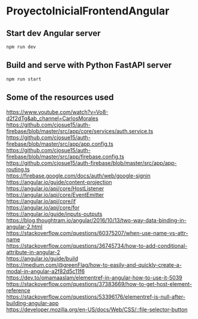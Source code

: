 # ProyectoInicialFrontendAngular

## Start dev Angular server
```console
npm run dev
```

## Build and serve with Python FastAPI server
```console
npm run start
```


## Some of the resources used

https://www.youtube.com/watch?v=Vo8-d2f2dTg&ab_channel=CarlosMorales  
https://github.com/cjosue15/auth-firebase/blob/master/src/app/core/services/auth.service.ts  
https://github.com/cjosue15/auth-firebase/blob/master/src/app/app.config.ts  
https://github.com/cjosue15/auth-firebase/blob/master/src/app/firebase.config.ts  
https://github.com/cjosue15/auth-firebase/blob/master/src/app/app-routing.ts  
https://firebase.google.com/docs/auth/web/google-signin  
https://angular.io/guide/content-projection  
https://angular.io/api/core/HostListener  
https://angular.io/api/core/EventEmitter  
https://angular.io/api/core/if  
https://angular.io/api/core/for  
https://angular.io/guide/inputs-outputs  
https://blog.thoughtram.io/angular/2016/10/13/two-way-data-binding-in-angular-2.html  
https://stackoverflow.com/questions/60375207/when-use-name-vs-attr-name  
https://stackoverflow.com/questions/36745734/how-to-add-conditional-attribute-in-angular-2  
https://angular.io/guide/build  
https://medium.com/@greenFlag/how-to-easily-and-quickly-create-a-modal-in-angular-a2f82d5c11f6  
https://dev.to/omamaaslam/elementref-in-angular-how-to-use-it-5039  
https://stackoverflow.com/questions/37383669/how-to-get-host-element-reference  
https://stackoverflow.com/questions/53396176/elementref-is-null-after-building-angular-app  
https://developer.mozilla.org/en-US/docs/Web/CSS/::file-selector-button  
